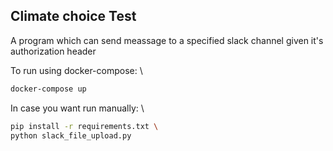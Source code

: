 ## Climate choice Test

A program which can send meassage to a specified slack channel given it's authorization header

To run using docker-compose: \
```bash
docker-compose up
```

In case you want run manually: \
```bash
pip install -r requirements.txt \
python slack_file_upload.py
```
